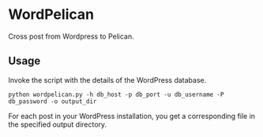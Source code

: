 # WordPelican

Cross post from Wordpress to Pelican.

## Usage

Invoke the script with the details of the WordPress database.

    python wordpelican.py -h db_host -p db_port -u db_username -P db_password -o output_dir

For each post in your WordPress installation, you get a corresponding file in
the specified output directory.
